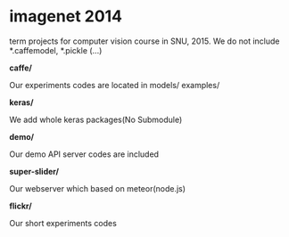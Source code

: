 imagenet 2014
==============

term projects for computer vision course in SNU, 2015.
We do not include \*.caffemodel, \*.pickle (...)

**caffe/**

Our experiments codes are located in models/ examples/

**keras/**

We add whole keras packages(No Submodule)

**demo/**

Our demo API server codes are included

**super-slider/**

Our webserver which based on meteor(node.js)

**flickr/**

Our short experiments codes
